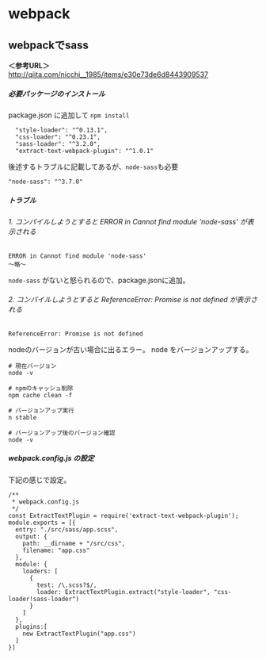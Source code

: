 # webpack

## webpackでsass

**＜参考URL＞**  
http://qiita.com/nicchi__1985/items/e30e73de6d8443909537

##### 必要パッケージのインストール
package.json に追加して `npm install`
```
  "style-loader": "^0.13.1",
  "css-loader": "^0.23.1",
  "sass-loader": "^3.2.0",
  "extract-text-webpack-plugin": "^1.0.1"
```

後述するトラブルに記載してあるが、`node-sass`も必要
```
"node-sass": "^3.7.0"
```

##### トラブル

###### 1. コンパイルしようとすると ERROR in Cannot find module 'node-sass' が表示される
```
ERROR in Cannot find module 'node-sass'
〜略〜
```
  
`node-sass` がないと怒られるので、package.jsonに追加。


###### 2. コンパイルしようとすると ReferenceError: Promise is not defined が表示される
```
ReferenceError: Promise is not defined
```

nodeのバージョンが古い場合に出るエラー。
node をバージョンアップする。

```
# 現在バージョン
node -v

# npmのキャッシュ削除
npm cache clean -f

# バージョンアップ実行
n stable

# バージョンアップ後のバージョン確認
node -v

```



##### webpack.config.js の設定
下記の感じで設定。
```
/**
 * webpack.config.js
 */
const ExtractTextPlugin = require('extract-text-webpack-plugin');
module.exports = [{
  entry: "./src/sass/app.scss",
  output: {
    path: __dirname + "/src/css",
    filename: "app.css"
  },
  module: {
    loaders: [
      {
        test: /\.scss?$/,
        loader: ExtractTextPlugin.extract("style-loader", "css-loader!sass-loader")
      }
    ]
  },
  plugins:[
    new ExtractTextPlugin("app.css")
  ]
}]
```

